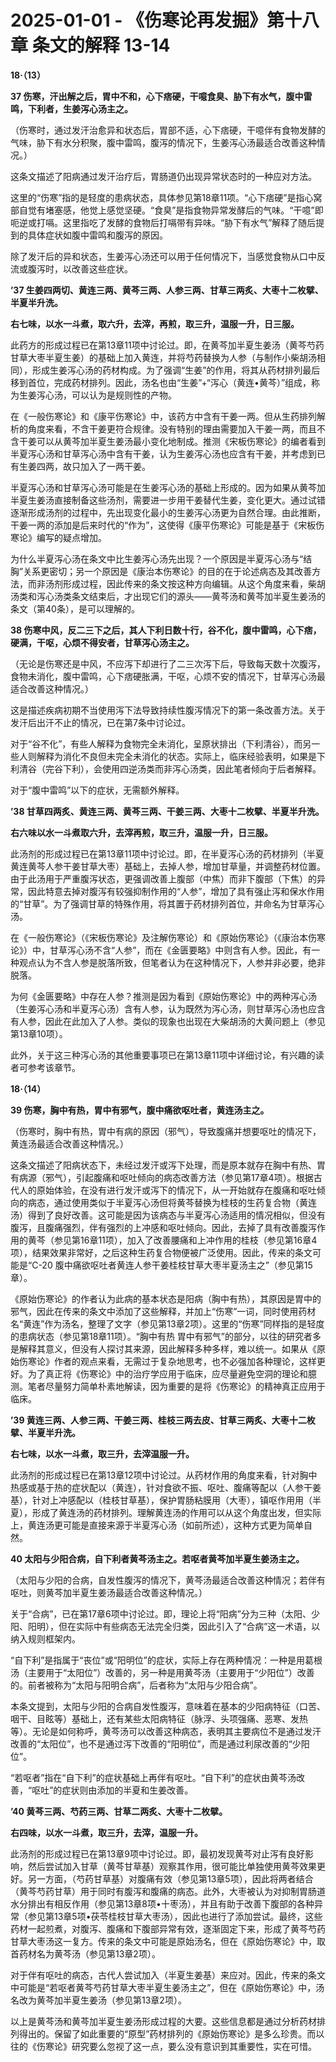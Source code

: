 # 2025-01-01 - 《伤寒论再发掘》第十八章 条文的解释 13-14

**18·（13）**

**37 伤寒，汗出解之后，胃中不和，心下痞硬，干噫食臭、胁下有水气，腹中雷鸣，下利者，生姜泻心汤主之。**

（伤寒时，通过发汗治愈异和状态后，胃部不适，心下痞硬，干噫伴有食物发酵的气味，胁下有水分积聚，腹中雷鸣，腹泻的情况下，生姜泻心汤最适合改善这种情况。）

这条文描述了阳病通过发汗治疗后，胃肠道仍出现异常状态时的一种应对方法。

这里的“伤寒”指的是轻度的患病状态，具体参见第18章11项。“心下痞硬”是指心窝部自觉有堵塞感，他觉上感觉坚硬。“食臭”是指食物异常发酵后的气味。“干噫”即呃逆或打嗝。这里指吃了发酵的食物后打嗝带有异味。“胁下有水气”解释了随后提到的具体症状如腹中雷鸣和腹泻的原因。

除了发汗后的异和状态，生姜泻心汤还可以用于任何情况下，当感觉食物从口中反流或腹泻时，以改善这些症状。

**’37 生姜四两切、黄连三两、黄芩三两、人参三两、甘草三两炙、大枣十二枚擘、半夏半升洗。**

**右七味，以水一斗煮，取六升，去滓，再煎，取三升，温服一升，日三服。** 

此药方的形成过程已在第13章11项中讨论过。即，在黄芩加半夏生姜汤（黄芩芍药甘草大枣半夏生姜）的基础上加入黄连，并将芍药替换为人参（与制作小柴胡汤相同），形成生姜泻心汤的药材构成。为了强调“生姜”的作用，将其从药材排列最后移到首位，完成药材排列。因此，汤名也由“生姜”+“泻心（黄连•黄芩）”组成，称为生姜泻心汤，可以认为是规则性的产物。

在《一般伤寒论》和《康平伤寒论》中，该药方中含有干姜一两。但从生药排列解析的角度来看，不含干姜更符合规律。没有特别的理由需要加入干姜一两，而且不含干姜可以从黄芩加半夏生姜汤最小变化地制成。推测《宋板伤寒论》的编者看到半夏泻心汤和甘草泻心汤中含有干姜，认为生姜泻心汤也应含有干姜，并考虑到已有生姜四两，故只加入了一两干姜。

半夏泻心汤和甘草泻心汤可能是在生姜泻心汤的基础上形成的。因为如果从黄芩加半夏生姜汤直接制备这些汤剂，需要进一步用干姜替代生姜，变化更大。通过试错逐渐形成汤剂的过程中，先出现变化最小的生姜泻心汤更为自然合理。由此推断，干姜一两的添加是后来时代的“作为”，这使得《康平伤寒论》可能是基于《宋板伤寒论》编写的疑点增加。

为什么半夏泻心汤在条文中比生姜泻心汤先出现？一个原因是半夏泻心汤与“结胸”关系更密切；另一个原因是《康治本伤寒论》的目的在于论述病态及其改善方法，而非汤剂形成过程，因此传来的条文按这种方向编辑。从这个角度来看，柴胡汤类和泻心汤类条文结束后，才出现它们的源头——黄芩汤和黄芩加半夏生姜汤的条文（第40条），是可以理解的。

**38 伤寒中风，反二三下之后，其人下利日数十行，谷不化，腹中雷鸣，心下痞，硬满，干呕，心烦不得安者，甘草泻心汤主之。**

（无论是伤寒还是中风，不应泻下却进行了二三次泻下后，导致每天数十次腹泻，食物未消化，腹中雷鸣，心下痞硬胀满，干呕，心烦不安的情况下，甘草泻心汤最适合改善这种情况。）

这是描述疾病初期不当使用泻下法导致持续性腹泻情况下的第一条改善方法。关于发汗后出汗不止的情况，已在第7条中讨论过。

对于“谷不化”，有些人解释为食物完全未消化，呈原状排出（下利清谷），而另一些人则解释为消化不良但未完全未消化的状态。实际上，临床经验表明，如果是下利清谷（完谷下利），会使用四逆汤类而非泻心汤类，因此笔者倾向于后者解释。

对于“腹中雷鸣”以下的症状，无需额外解释。

**’38 甘草四两炙、黄连三两、黄芩三两、干姜三两、大枣十二枚擘、半夏半升洗。**

**右六味以水一斗煮取六升，去滓再煎，取三升，温服一升，日三服。**

此汤剂的形成过程已在第13章11项中讨论过。即，在半夏泻心汤的药材排列（半夏黄连黄芩人参干姜甘草大枣）基础上，去掉人参，增加甘草量，并调整药材位置。由于此汤用于严重腹泻状态，更强调改善上腹部（中焦）而非下腹部（下焦）的异常，因此特意去掉对腹泻有较强抑制作用的“人参”，增加了具有强止泻和保水作用的“甘草”。为了强调甘草的特殊作用，将其置于药材排列首位，并命名为甘草泻心汤。

在《一般伤寒论》（《宋板伤寒论》及注解伤寒论）和《原始伤寒论》（《康治本伤寒论》）中，甘草泻心汤不含“人参”，而在《金匮要略》中则含有人参。因此，有一种观点认为不含人参是脱落所致，但笔者认为在这种情况下，人参并非必要，绝非脱落。

为何《金匮要略》中存在人参？推测是因为看到《原始伤寒论》中的两种泻心汤（生姜泻心汤和半夏泻心汤）含有人参，认为既然为泻心汤，则甘草泻心汤也应含有人参，因此在此加入了人参。类似的现象也出现在大柴胡汤的大黄问题上（参见第13章10项）。

此外，关于这三种泻心汤的其他重要事项已在第13章11项中详细讨论，有兴趣的读者可参考该章节。

**18·（14）**

**39 伤寒，胸中有热，胃中有邪气，腹中痛欲呕吐者，黄连汤主之。**

（伤寒时，胸中有热，胃中有病的原因（邪气），导致腹痛并想要呕吐的情况下，黄连汤最适合改善这种情况。）

这条文描述了阳病状态下，未经过发汗或泻下处理，而是原本就存在胸中有热、胃有病源（邪气），引起腹痛和呕吐倾向的病态改善方法（参见第17章4项）。根据古代人的原始体验，在没有进行发汗或泻下的情况下，从一开始就存在腹痛和呕吐倾向的病态，通过使用类似于半夏泻心汤但将黄芩替换为桂枝的生药复合物（黄连汤）得到了良好改善。这可能是因为该病态与半夏泻心汤适用的情况相似，但没有腹泻，且腹痛强烈，伴有强烈的上冲感和呕吐倾向。因此，去掉了具有改善腹泻作用的黄芩（参见第16章11项），加入了改善腰痛和上冲作用的桂枝（参见第16章4项），结果效果非常好，之后这种生药复合物便被广泛使用。因此，传来的条文可能是“C-20 腹中痛欲呕吐者黄连人参干姜桂枝甘草大枣半夏汤主之”（参见第15章）。

《原始伤寒论》的作者认为此病的基本状态是阳病（胸中有热），其原因是胃中的邪气，因此在传来的条文中添加了这些解释，并加上“伤寒”一词，同时使用药材名“黄连”作为汤名，整理了文字（参见第13章2项）。这里的“伤寒”同样指的是轻度的患病状态（参见第18章11项）。“胸中有热 胃中有邪气”的部分，以往的研究者多是解释其意义，但没有人探讨其来源，因此解释多种多样，难以统一。如果从《原始伤寒论》作者的观点来看，无需过于复杂地思考，也不必强加各种理论，这样更好。为了真正将《伤寒论》中的治疗学应用于临床，应尽量避免空洞的理论和臆测。笔者尽量努力简单朴素地解读，因为重要的是将《伤寒论》的精神真正应用于临床。

**’39 黄连三两、人参三两、干姜三两、桂枝三两去皮、甘草三两炙、大枣十二枚擘、半夏半升洗。**

**右七味，以水一斗煮，取三升，去滓温服一升。**

此汤剂的形成过程已在第13章12项中讨论过。从药材作用的角度来看，针对胸中热感或基于热的症状配以（黄连），针对食欲不振、呕吐、腹痛等配以（人参干姜基），针对上冲感配以（桂枝甘草基），保护胃肠粘膜用（大枣），镇呕作用用（半夏），形成了黄连汤的药材排列。理解黄连汤的作用可以从这个角度出发，但实际上，黄连汤更可能是直接来源于半夏泻心汤（如前所述），这种方式更为简单自然。

**40 太阳与少阳合病，自下利者黄芩汤主之。若呕者黄芩加半夏生姜汤主之。**

（太阳与少阳的合病，自发性腹泻的情况下，黄芩汤最适合改善这种情况；若伴有呕吐，则黄芩加半夏生姜汤最适合改善这种情况。）

关于“合病”，已在第17章6项中讨论过。即，理论上将“阳病”分为三种（太阳、少阳、阳明），但在实际中有些病态无法完全归类，因此引入了“合病”这一术语，以纳入规则框架内。

“自下利”是指属于“丧位”或“阳明位”的症状，实际上存在两种情况：一种是用葛根汤（主要用于“太阳位”）改善的，另一种是用黄芩汤（主要用于“少阳位”）改善的。前者被称为“太阳与阳明合病”，后者称为“太阳与少阳合病”。

本条文提到，太阳与少阳的合病自发性腹泻，意味着在基本的少阳病特征（口苦、咽干、目眩等）基础上，还有某些太阳病特征（脉浮、头项强痛、恶寒、发热等）。无论是如何称呼，黄芩汤可以改善这种病态，表明其主要病位不是通过发汗改善的“太阳位”，也不是通过泻下改善的“阳明位”，而是通过利尿改善的“少阳位”。

“若呕者”指在“自下利”的症状基础上再伴有呕吐。“自下利”的症状由黄芩汤改善，“呕吐”的症状则由添加的半夏和生姜改善。

**’40 黄芩三两、芍药三两、甘草二两炙、大枣十二枚擘。**

**右四味，以水一斗煮，取三升，去滓，温服一升。** 

此汤剂的形成过程已在第13章9项中讨论过。即，最初发现黄芩对止泻有良好影响，然后尝试加入甘草（黄芩甘草基）观察其作用，很可能比单独使用黄芩效果更好。另一方面，（芍药甘草基）对腹痛有效（参见第13章5项），因此将两者结合（黄芩芍药甘草）用于同时有腹泻和腹痛的病态。此外，大枣被认为对抑制胃肠道水分排出有相反作用（参见第13章8项•十枣汤），并且有助于改善下腹部的各种异常（参见第13章5项•茯苓桂枝甘草大枣汤），因此也进行了添加尝试。最终，这些药材一起煎煮，对腹泻、腹痛和下腹部异常有效，逐渐固定下来，形成了黄芩芍药甘草大枣汤这一复方。传来的条文中可能是原始汤名，但在《原始伤寒论》中，取首药材名为黄芩汤（参见第13章2项）。

对于伴有呕吐的病态，古代人尝试加入（半夏生姜基）来应对。因此，传来的条文中可能是“若呕者黄芩芍药甘草大枣半夏生姜汤主之”，但在《原始伤寒论》中，汤名改为黄芩加半夏生姜汤（参见第13章2项）。

以上是黄芩汤和黄芩加半夏生姜汤形成过程的大要。这些信息都是通过分析药材排列得出的。保留了如此重要的“原型”药材排列的《原始伤寒论》是多么珍贵。而以往的《伤寒论》研究要么忽视了这一点，要么没有意识到其重要性，实在可惜。